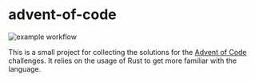 # advent-of-code
![example workflow](https://github.com/TheBlackSheep3/advent-of-code/actions/workflows/rust.yml/badge.svg)

This is a small project for collecting the solutions for the [Advent of
Code](https://adventofcode.com) challenges. It relies on the usage of Rust to
get more familiar with the language.
